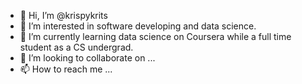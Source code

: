 - 👋 Hi, I’m @krispykrits
- 👀 I’m interested in software developing and data science.
- 🌱 I’m currently learning data science on Coursera while a full time student as a CS undergrad.
- 💞️ I’m looking to collaborate on ...
- 📫 How to reach me ...

<!---
krispykrits/krispykrits is a ✨ special ✨ repository because its `README.md` (this file) appears on your GitHub profile.
You can click the Preview link to take a look at your changes.
--->
